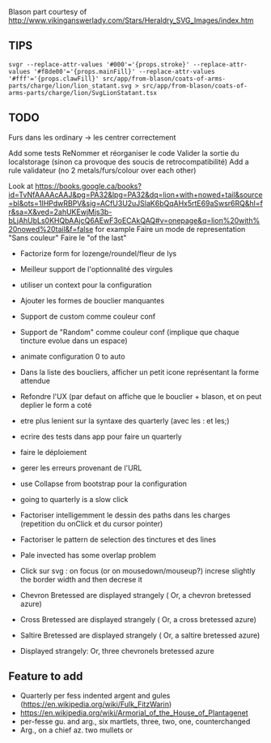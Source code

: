 Blason part courtesy of http://www.vikinganswerlady.com/Stars/Heraldry_SVG_Images/index.htm

## TIPS

```
svgr --replace-attr-values '#000'='{props.stroke}' --replace-attr-values '#f8de00'='{props.mainFill}' --replace-attr-values '#fff'='{props.clawFill}' src/app/from-blason/coats-of-arms-parts/charge/lion/lion_statant.svg > src/app/from-blason/coats-of-arms-parts/charge/lion/SvgLionStatant.tsx
```

## TODO

Furs dans les ordinary -> les centrer correctement

Add some tests
ReNommer et réorganiser le code
Valider la sortie du localstorage (sinon ca provoque des soucis de retrocompatibilité)
Add a rule validateur (no 2 metals/furs/colour over each other)

Look at https://books.google.ca/books?id=TvNfAAAAcAAJ&pg=PA32&lpg=PA32&dq=lion+with+nowed+tail&source=bl&ots=1IHPdwRBPV&sig=ACfU3U2uJSlaK6bQqAHx5rtE69aSwsr6RQ&hl=fr&sa=X&ved=2ahUKEwjMjs3b-bLjAhUbLs0KHQbAAjcQ6AEwF3oECAkQAQ#v=onepage&q=lion%20with%20nowed%20tail&f=false for example
Faire un mode de representation "Sans couleur"
Faire le "of the last"


- Factorize form for lozenge/roundel/fleur de lys

- Meilleur support de l'optionnalité des virgules
- utiliser un context pour la configuration
- Ajouter les formes de bouclier manquantes
- Support de custom comme couleur conf
- Support de "Random" comme couleur conf (implique que chaque tincture evolue dans un espace)
- animate configuration 0 to auto
- Dans la liste des boucliers, afficher un petit icone représentant la forme attendue

- Refondre l'UX (par defaut on affiche que le bouclier + blason, et on peut deplier le form a coté
- etre plus lenient sur la syntaxe des quarterly (avec les : et les;)
- ecrire des tests dans app pour faire un quarterly 
- faire le déploiement
- gerer les erreurs provenant de l'URL 
- use Collapse from bootstrap pour la configuration
- going to quarterly is a slow click
- Factoriser intelligemment le dessin des paths dans les charges (repetition du onClick et du cursor pointer)
- Factoriser le pattern de selection des tinctures et des lines
- Pale invected has some overlap problem
- Click sur svg : on focus (or on mousedown/mouseup?) increse slightly the border width and then decrese it
- Chevron Bretessed are displayed strangely ( Or, a chevron bretessed azure)
- Cross Bretessed are displayed strangely ( Or, a cross bretessed azure)
- Saltire Bretessed are displayed strangely ( Or, a saltire bretessed azure)
- Displayed strangely: Or, three chevronels bretessed azure
 



Feature to add
---

* Quarterly per fess indented argent and gules  (https://en.wikipedia.org/wiki/Fulk_FitzWarin)
* https://en.wikipedia.org/wiki/Armorial_of_the_House_of_Plantagenet
* per-fesse gu. and arg., six martlets, three, two, one, counterchanged
* Arg., on a chief az. two mullets or 
